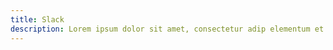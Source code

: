 ```yaml
---
title: Slack
description: Lorem ipsum dolor sit amet, consectetur adip elementum et accusamus
---
```

